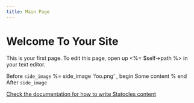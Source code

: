 ```yaml
---
title: Main Page
---
```


# Welcome To Your Site

This is your first page. To edit this page, open up <%= $self->path %>
in your text editor.

Before `side_image`
%= side_image 'foo.png' , begin
Some content
% end
After `side_image`


[Check the documentation for how to write Statocles
content](http://preaction.me/statocles/pod/Statocles/Help/Content)
